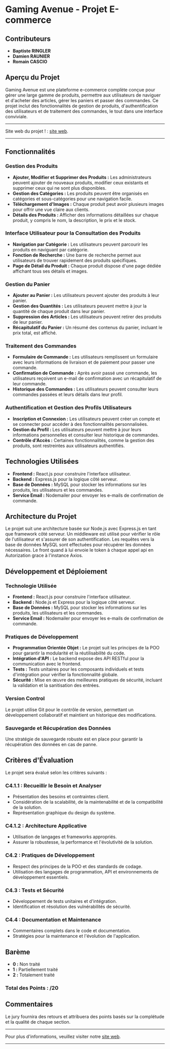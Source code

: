 # Gaming Avenue - Projet E-commerce

## Contributeurs
- **Baptiste RINGLER**
- **Damien RAUNIER**
- **Romain CASCIO**

## Aperçu du Projet
Gaming Avenue est une plateforme e-commerce complète conçue pour gérer une large gamme de produits, permettre aux utilisateurs de naviguer et d'acheter des articles, gérer les paniers et passer des commandes. Ce projet inclut des fonctionnalités de gestion de produits, d'authentification des utilisateurs et de traitement des commandes, le tout dans une interface conviviale.

---

Site web du projet ! :  [site web](http://gamingavenue.ddns.net/).

---

## Fonctionnalités

### Gestion des Produits
- **Ajouter, Modifier et Supprimer des Produits :** Les administrateurs peuvent ajouter de nouveaux produits, modifier ceux existants et supprimer ceux qui ne sont plus disponibles.
- **Gestion des Catégories :** Les produits peuvent être organisés en catégories et sous-catégories pour une navigation facile.
- **Téléchargement d'Images :** Chaque produit peut avoir plusieurs images pour offrir une vue claire aux clients.
- **Détails des Produits :** Afficher des informations détaillées sur chaque produit, y compris le nom, la description, le prix et le stock.

### Interface Utilisateur pour la Consultation des Produits
- **Navigation par Catégorie :** Les utilisateurs peuvent parcourir les produits en naviguant par catégorie.
- **Fonction de Recherche :** Une barre de recherche permet aux utilisateurs de trouver rapidement des produits spécifiques.
- **Page de Détail du Produit :** Chaque produit dispose d'une page dédiée affichant tous ses détails et images.

### Gestion du Panier
- **Ajouter au Panier :** Les utilisateurs peuvent ajouter des produits à leur panier.
- **Gestion des Quantités :** Les utilisateurs peuvent mettre à jour la quantité de chaque produit dans leur panier.
- **Suppression des Articles :** Les utilisateurs peuvent retirer des produits de leur panier.
- **Récapitulatif du Panier :** Un résumé des contenus du panier, incluant le prix total, est affiché.

### Traitement des Commandes
- **Formulaire de Commande :** Les utilisateurs remplissent un formulaire avec leurs informations de livraison et de paiement pour passer une commande.
- **Confirmation de Commande :** Après avoir passé une commande, les utilisateurs reçoivent un e-mail de confirmation avec un récapitulatif de leur commande.
- **Historique des Commandes :** Les utilisateurs peuvent consulter leurs commandes passées et leurs détails dans leur profil.

### Authentification et Gestion des Profils Utilisateurs
- **Inscription et Connexion :** Les utilisateurs peuvent créer un compte et se connecter pour accéder à des fonctionnalités personnalisées.
- **Gestion du Profil :** Les utilisateurs peuvent mettre à jour leurs informations personnelles et consulter leur historique de commandes.
- **Contrôle d'Accès :** Certaines fonctionnalités, comme la gestion des produits, sont restreintes aux utilisateurs authentifiés.

## Technologies Utilisées
- **Frontend :** React.js pour construire l'interface utilisateur.
- **Backend :** Express.js pour la logique côté serveur.
- **Base de Données :** MySQL pour stocker les informations sur les produits, les utilisateurs et les commandes.
- **Service Email :** Nodemailer pour envoyer les e-mails de confirmation de commande.

## Architecture du Projet
Le projet suit une architecture basée sur Node.js avec Express.js en tant que framework côté serveur. Un middleware est utilisé pour vérifier le rôle de l'utilisateur et s'assurer de son authentification. Les requêtes vers la base de données MySQL sont effectuées pour récupérer les données nécessaires.
Le front quand à lui envoie le token à chaque appel api en Autorization grace à l'instance Axios.


## Développement et Déploiement
### Technologie Utilisée
- **Frontend :** React.js pour construire l'interface utilisateur.
- **Backend :** Node.js et Express pour la logique côté serveur.
- **Base de Données :** MySQL pour stocker les informations sur les produits, les utilisateurs et les commandes.
- **Service Email :** Nodemailer pour envoyer les e-mails de confirmation de commande.

### Pratiques de Développement
- **Programmation Orientée Objet :** Le projet suit les principes de la POO pour garantir la modularité et la réutilisabilité du code.
- **Intégration d'API :** Le backend expose des API RESTful pour la communication avec le frontend.
- **Tests :** Tests unitaires pour les composants individuels et tests d'intégration pour vérifier la fonctionnalité globale.
- **Sécurité :** Mise en œuvre des meilleures pratiques de sécurité, incluant la validation et la sanitisation des entrées.

### Version Control
Le projet utilise Git pour le contrôle de version, permettant un développement collaboratif et maintient un historique des modifications.

### Sauvegarde et Récupération des Données
Une stratégie de sauvegarde robuste est en place pour garantir la récupération des données en cas de panne.

## Critères d'Évaluation
Le projet sera évalué selon les critères suivants :

### C4.1.1 : Recueillir le Besoin et Analyser
- Présentation des besoins et contraintes client.
- Considération de la scalabilité, de la maintenabilité et de la compatibilité de la solution.
- Représentation graphique du design du système.

### C4.1.2 : Architecture Applicative
- Utilisation de langages et frameworks appropriés.
- Assurer la robustesse, la performance et l'évolutivité de la solution.

### C4.2 : Pratiques de Développement
- Respect des principes de la POO et des standards de codage.
- Utilisation des langages de programmation, API et environnements de développement essentiels.

### C4.3 : Tests et Sécurité
- Développement de tests unitaires et d'intégration.
- Identification et résolution des vulnérabilités de sécurité.

### C4.4 : Documentation et Maintenance
- Commentaires complets dans le code et documentation.
- Stratégies pour la maintenance et l'évolution de l'application.

## Barème
- **0 :** Non traité
- **1 :** Partiellement traité
- **2 :** Totalement traité

### Total des Points : /20

## Commentaires
Le jury fournira des retours et attribuera des points basés sur la complétude et la qualité de chaque section.

---

Pour plus d'informations, veuillez visiter notre [site web](http://gamingavenue.ddns.net/).

---

